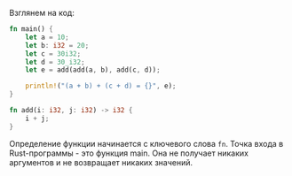 Взглянем на код:

```rust
fn main() {
	let a = 10;
	let b: i32 = 20;
	let c = 30i32;
	let d = 30_i32;
	let e = add(add(a, b), add(c, d));

	println!("(a + b) + (c + d) = {}", e);
}

fn add(i: i32, j: i32) -> i32 {
	i + j;
}
```

Определение функции начинается с ключевого слова `fn`. Точка входа в Rust-программы - это функция main. Она не получает никаких аргументов и не возвращает никаких значений.